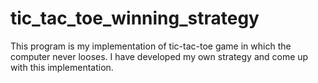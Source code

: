 # tic_tac_toe_winning_strategy
This program is my implementation of tic-tac-toe game in which the computer never looses. I have developed my own strategy and come up with this implementation.
